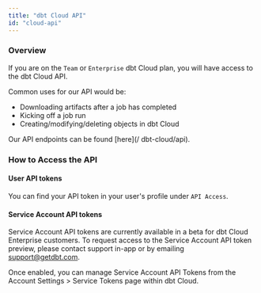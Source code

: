 ```yaml
---
title: "dbt Cloud API"
id: "cloud-api"
---
```


### Overview

If you are on the `Team` or `Enterprise` dbt Cloud plan, you will have access to the 
dbt Cloud API.

Common uses for our API would be:

- Downloading artifacts after a job has completed 
- Kicking off a job run 
- Creating/modifying/deleting objects in dbt Cloud 

Our API endpoints can be found [here](/
    dbt-cloud/api).

### How to Access the API 

#### User API tokens
You can find your API token in your user's profile under `API Access`.  

<Lightbox src="/img/api-access-profile.png" title="API Access" />

#### Service Account API tokens
Service Account API tokens are currently available in a beta for dbt Cloud Enterprise customers. To request access to the Service Account API token preview, please contact support in-app or by emailing support@getdbt.com.

Once enabled, you can manage Service Account API Tokens from the Account Settings > Service Tokens page within dbt Cloud.

<LoomVideo id="55eb660a52bf4417b1274c6a55796cda" />

